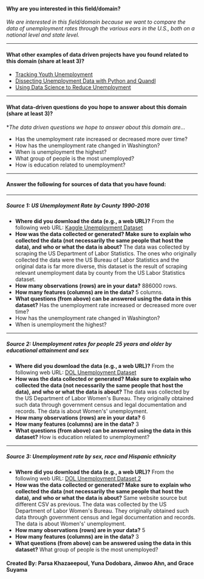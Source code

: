 #### Why are you interested in this field/domain?

*We are interested in this field/domain because we want to compare the data of unemployment rates through the various ears in the U.S., both on a national level and state level.*
***
#### What other examples of data driven projects have you found related to this domain (share at least 3)?
  - [Tracking Youth Unemployment](https://www.mathematica.org/projects/tracking-youth-unemployment-during-the-covid-19-pandemic)
  - [Dissecting Unemployment Data with Python and Quandl](https://towardsdatascience.com/dissecting-unemployment-data-with-python-and-quandl-4d6d5d0fcdcd)
  - [Using Data Science to Reduce Unemployment](https://datascience.columbia.edu/news/2019/using-data-science-to-reduce-unemployment/)

***
#### What data-driven questions do you hope to answer about this domain (share at least 3)?

**The data driven questions we hope to answer about this domain are...*

- Has the unemployment rate increased or decreased more over time?
- How has the unemployment rate changed in Washington?
- When is unemployment the highest?
- What group of people is the most unemployed?
- How is education related to unemployment?

***
#### Answer the following for sources of data that you have found:
***
##### Source 1: US Unemployment Rate by County 1990-2016

- **Where did you download the data (e.g., a web URL)?**
From the following web URL: [Kaggle Unemployment Dataset](https://www.kaggle.com/jayrav13/unemployment-by-county-us)
- **How was the data collected or generated? Make sure to explain who collected the data (not necessarily the same people that host the data), and who or what the data is about?**
The data was collected by scraping the US Department of Labor Statistics. The ones who originally collected the data were the US Bureau of Labor Statistics and the original data is far more diverse, this dataset is the result of scraping relevant unemployment data by county from the US Labor Statistics dataset.
- **How many observations (rows) are in your data?**
886000 rows.
- **How many features (columns) are in the data?**
5 columns.
- **What questions (from above) can be answered using the data in this dataset?**
Has the unemployment rate increased or decreased more over time?
- How has the unemployment rate changed in Washington?
- When is unemployment the highest?
***
##### Source 2: Unemployment rates for people 25 years and older by educational attainment and sex
- **Where did you download the data (e.g., a web URL)?**
From the following web URL: [DOL Unemployment Dataset](https://www.dol.gov/agencies/wb/data/latest-annual-data/employment-rates)
- **How was the data collected or generated? Make sure to explain who collected the data (not necessarily the same people that host the data), and who or what the data is about?**
The data was collected by the US Department of Labor Women's Bureau. They originally obtained such data through government census and legal documentation and records. The data is about Women's' unemployment.
- **How many observations (rows) are in your data?**
6
- **How many features (columns) are in the data?**
3
- **What questions (from above) can be answered using the data in this dataset?**
How is education related to unemployment?
***
##### Source 3: Unemployment rate by sex, race and Hispanic ethnicity
- **Where did you download the data (e.g., a web URL)?**
From the following web URL: [DOL Unemployment Dataset 2](https://www.dol.gov/agencies/wb/data/latest-annual-data/employment-rates)
- **How was the data collected or generated? Make sure to explain who collected the data (not necessarily the same people that host the data), and who or what the data is about?**
Same website source but different CSV as previous. The data was collected by the US Department of Labor Women's Bureau. They originally obtained such data through government census and legal documentation and records. The data is about Women's' unemployment.
- **How many observations (rows) are in your data?**
5
- **How many features (columns) are in the data?**
3
- **What questions (from above) can be answered using the data in this dataset?**
What group of people is the most unemployed?

#### Created By: Parsa Khazaeepoul, Yuna Dodobara, Jinwoo Ahn, and Grace Suyama
